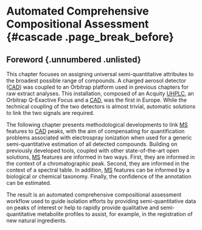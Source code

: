 # Automated Comprehensive Compositional Assessment {#cascade .page_break_before}

## Foreword {.unnumbered .unlisted}

This chapter focuses on assigning universal semi-quantitative attributes to the broadest possible range of compounds.
A charged aerosol detector ([CAD](#cad)) was coupled to an Orbitrap platform used in previous chapters for raw extract analyses.
This installation, composed of an Acquity [UHPLC](#uhplc), an Orbitrap Q-Exactive Focus and a [CAD](#cad), was the first in Europe.
While the technical coupling of the two detectors is almost trivial, automatic solutions to link the two signals are required.

The following chapter presents methodological developments to link [MS](#ms) features to [CAD](#cad) peaks, with the aim of compensating for quantification problems associated with electrospray ionization when used for a generic semi-quantitative estimation of all detected compounds.
Building on previously developed tools, coupled with other state-of-the-art open solutions, 
[MS](#ms) features are informed in two ways.
First, they are informed in the context of a chromatographic peak.
Second, they are informed in the context of a spectral table.
In addition, [MS](#ms) features can be informed by a biological or chemical taxonomy.
Finally, the confidence of the annotation can be estimated.

The result is an automated comprehensive compositional assessment workflow used to guide isolation efforts by providing semi-quantitative data on peaks of interest or help to rapidly provide qualitative and semi-quantitative metabolite profiles to assist, for example, in the registration of new natural ingredients.

<!-- \newpage -->